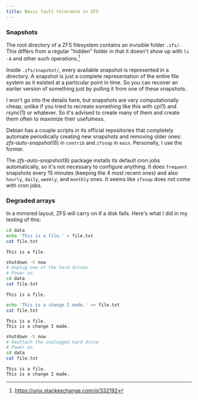 ```yaml
---
title: Basic fault tolerance in ZFS
---
```

### Snapshots ###
The root directory of a ZFS filesystem contains an invisible folder
`.zfs/`. This differs from a regular "hidden" folder in that it doesn't
show up with `ls -A` and other such operations.[^1]

[^1]: https://unix.stackexchange.com/q/332192

Inside `.zfs/snapshot/`, every available snapshot is represented in a
directory. A snapshot is just a complete representation of the entire
file system as it existed at a particular point in time. So you can
recover an earlier version of something just by pulling it from one of
these snapshots.

I won't go into the details here, but snapshots are very computationally
cheap, unlike if you tried to recreate something like this with *cp*(1)
and *rsync*(1) or whatever. So it's advised to create many of them and
create them often to maximize their usefulness.

Debian has a couple scripts in its official repositories that completely
automate periodically creating new snapshots and removing older ones:
*zfs-auto-snapshot*(8) in `contrib` and `zfsnap` in `main`. Personally,
I use the former.

The *zfs-auto-snapshot*(8) package installs its default cron jobs
automatically, so it's not necessary to configure anything. It does
`frequent` snapshots every 15 minutes (keeping the 4 most recent ones)
and also `hourly`, `daily`, `weekly`, and `monthly` ones. It seems like
`zfsnap` does not come with cron jobs.

### Degraded arrays ###
In a mirrored layout, ZFS will carry on if a disk fails. Here's what I
did in my testing of this:
```sh
cd data
echo 'This is a file.' > file.txt
cat file.txt
```
```
This is a file.
```
```sh
shutdown -h now
# Unplug one of the hard drives
# Power on
cd data
cat file.txt
```
```
This is a file.
```
```sh
echo 'This is a change I made.' >> file.txt
cat file.txt
```
```
This is a file.
This is a change I made.
```
```sh
shutdown -h now
# Reattach the unplugged hard drive
# Power on
cd data
cat file.txt
```
```
This is a file.
This is a change I made.
```
